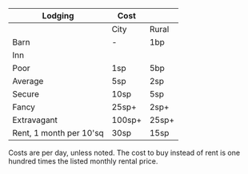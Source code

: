
| Lodging                 | Cost   |       |
| ----------------------- | ------ | ----- |
|                         | City   | Rural |
| Barn                    | -      | 1bp   |
| Inn                     |        |       |
| Poor                    | 1sp    | 5bp   |
| Average                 | 5sp    | 2sp   |
| Secure                  | 10sp   | 5sp   |
| Fancy                   | 25sp+  | 2sp+  |
| Extravagant             | 100sp+ | 25sp+ |
| Rent, 1 month per 10'sq | 30sp   | 15sp  |
Costs are per day, unless noted. The cost to buy instead of rent is one hundred times the listed monthly rental price.